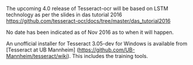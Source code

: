 The upcoming 4.0 release of Tesseract-ocr will be based on LSTM technology as per the slides in das tutorial 2016 https://github.com/tesseract-ocr/docs/tree/master/das_tutorial2016

No date has been indicated as of Nov 2016 as to when it will happen.

An unofficial installer for Tesseract 3.05-dev for Windows is available from [Tesseract at UB Mannheim] (https://github.com/UB-Mannheim/tesseract/wiki). This includes the training tools.